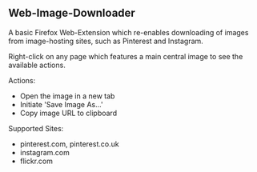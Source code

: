 ## Web-Image-Downloader

A basic Firefox Web-Extension which re-enables downloading of images from image-hosting sites, such as Pinterest and Instagram.

Right-click on any page which features a main central image to see the available actions.

Actions:
* Open the image in a new tab
* Initiate 'Save Image As...'
* Copy image URL to clipboard

Supported Sites:
* pinterest.com, pinterest.co.uk
* instagram.com
* flickr.com